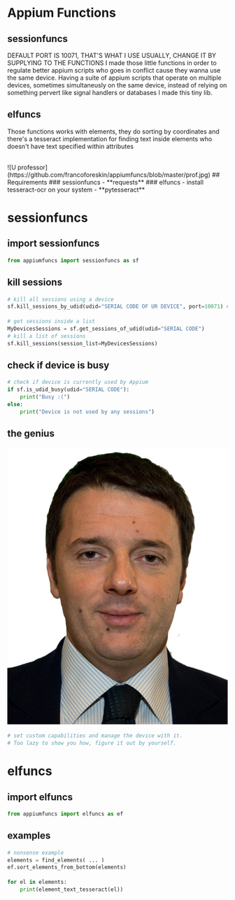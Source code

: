 # Appium Functions
## sessionfuncs
DEFAULT PORT IS 10071, THAT'S WHAT I USE USUALLY, CHANGE IT BY SUPPLYING TO THE FUNCTIONS
I made those little functions in order to regulate better appium scripts who goes in conflict cause they wanna use the same device.
Having a suite of appium scripts that operate on multiple devices, sometimes simultaneusly on the same device, instead of relying on something pervert like signal handlers or databases I made this tiny lib.
## elfuncs
Those functions works with elements, they do sorting by coordinates and there's a tesseract implementation for finding text inside elements who doesn't have text specified within attributes

<br clear=all>
![U professor](https://github.com/francoforeskin/appiumfuncs/blob/master/prof.jpg)
## Requirements
### sessionfuncs
- **requests**
### elfuncs
- install tesseract-ocr on your system
- **pytesseract**

# sessionfuncs
## import sessionfuncs
```python
from appiumfuncs import sessionfuncs as sf
```
## kill sessions
```python
# kill all sessions using a device
sf.kill_sessions_by_udid(udid="SERIAL CODE OF UR DEVICE", port=10071) # port specified as integer

# get sessions inside a list
MyDevicesSessions = sf.get_sessions_of_udid(udid="SERIAL CODE")
# kill a list of sessions
sf.kill_sessions(session_list=MyDevicesSessions)
```
## check if device is busy
```python
# check if device is currently used by Appium
if sf.is_udid_busy(udid="SERIAL CODE"):
	print("Busy :(")
else:
	print("Device is not used by any sessions")
```
## the genius
![Invented the telephone](https://github.com/francoforeskin/appiumfuncs/blob/master/genius.jpg)
```python
# set custom capabilities and manage the device with it.
# Too lazy to show you how, figure it out by yourself.
```
# elfuncs
## import elfuncs
```python
from appiumfuncs import elfuncs as ef
```
## examples
```python
# nonsense example
elements = find_elements( ... )
ef.sort_elements_from_bottom(elements)

for el in elements:
	print(element_text_tesseract(el))
```
